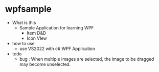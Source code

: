 # wpfsample
 - What is this
	- Sample Application for learning WPF
	  - Item D&D
	  - Icon VIew
 - how to use
	- use VS2022 with c# WPF Application
 - todo
	- bug : When multiple images are selected, the image to be dragged may become unselected.